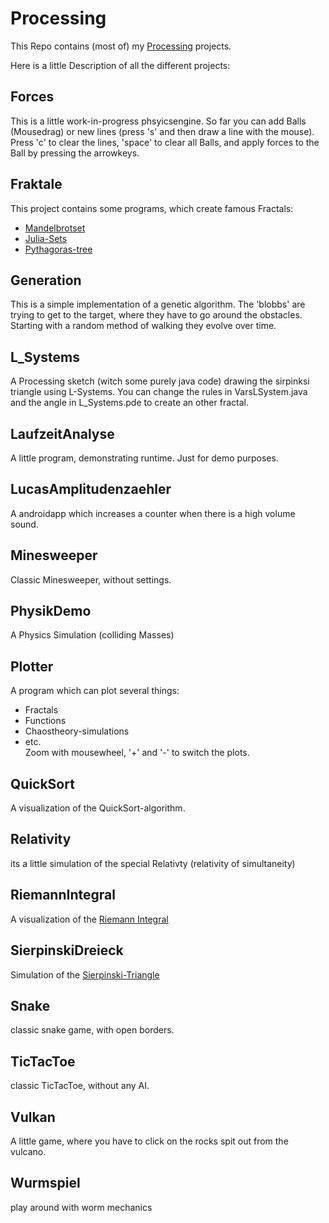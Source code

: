 # Processing
This Repo contains (most of) my [Processing](https://processing.org/) projects.

Here is a little Description of all the different projects:

## Forces
This is a little work-in-progress phsyicsengine. So far you can add Balls (Mousedrag) or new lines (press 's' and then draw a line with the mouse). Press 'c' to clear the lines, 'space' to clear all Balls, and apply forces to the Ball by pressing the arrowkeys.

## Fraktale
This project contains some programs, which create famous Fractals:
- [Mandelbrotset](https://en.wikipedia.org/wiki/Mandelbrot_set)
- [Julia-Sets](https://en.wikipedia.org/wiki/Julia_set)
- [Pythagoras-tree](https://en.wikipedia.org/wiki/Pythagoras_tree_(fractal))

## Generation
This is a simple implementation of a genetic algorithm. The 'blobbs' are trying to get to the target, where they have to go around the obstacles. Starting with a random method of walking they evolve over time.

## L_Systems
A Processing sketch (witch some purely java code) drawing the sirpinksi triangle using L-Systems. You can change the rules in VarsLSystem.java and the angle in L_Systems.pde to create an other fractal.

## LaufzeitAnalyse
A little program, demonstrating runtime. Just for demo purposes.

## LucasAmplitudenzaehler
A androidapp which increases a counter when there is a high volume sound.

## Minesweeper
Classic Minesweeper, without settings.

## PhysikDemo
A Physics Simulation (colliding Masses)

## Plotter
A program which can plot several things:
- Fractals
- Functions
- Chaostheory-simulations
- etc.  
  Zoom with mousewheel, '+' and '-' to switch the plots.

## QuickSort
A visualization of the QuickSort-algorithm.

## Relativity
its a little simulation of the special Relativty (relativity of simultaneity)

## RiemannIntegral
A visualization of the [Riemann Integral](https://en.wikipedia.org/wiki/Riemann_integral)

## SierpinskiDreieck
Simulation of the [Sierpinski-Triangle](https://en.wikipedia.org/wiki/Sierpi%C5%84ski_triangle)

## Snake
classic snake game, with open borders.

## TicTacToe
classic TicTacToe, without any AI.

## Vulkan
A little game, where you have to click on the rocks spit out from the vulcano.

## Wurmspiel
play around with worm mechanics
